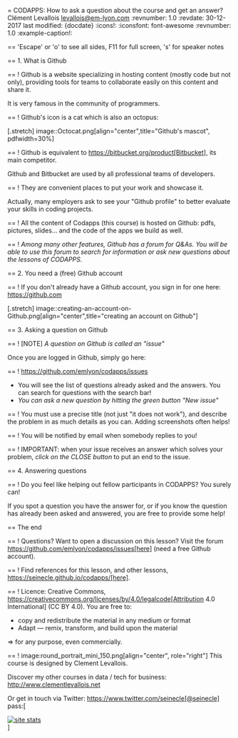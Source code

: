 = CODAPPS: How to ask a question about the course and get an answer?
Clément Levallois <levallois@em-lyon.com>
:revnumber: 1.0
:revdate: 30-12-2017
last modified: {docdate}
:icons!:
:iconsfont:   font-awesome
:revnumber: 1.0
:example-caption!:



==  'Escape' or 'o' to see all sides, F11 for full screen, 's' for speaker notes

==  1. What is Github

==  !
Github is a website specializing in hosting content (mostly code but not only), providing tools for teams to collaborate easily on this content and share it.

It is very famous in the community of programmers.

==  !
Github's icon is a cat which is also an octopus:

[.stretch]
image::Octocat.png[align="center",title="Github's mascot", pdfwidth=30%]


==  !
Github is equivalent to https://bitbucket.org/product[Bitbucket], its main competitor.

Github and Bitbucket are used by all professional teams of developers.

==  !
They are convenient places to put your work and showcase it.

Actually, many employers ask to see your "Github profile" to better evaluate your skills in coding projects.

==  !
All the content of Codapps (this course) is hosted on Github: pdfs, pictures, slides... and the code of the apps we build as well.

==  !
*Among many other features, Github has a forum for Q&As.
You will be able to use this forum to search for information or ask new questions about the lessons of CODAPPS.*

==  2. You need a (free) Github account

==  !
If you don't already have a Github account, you sign in for one here: https://github.com

[.stretch]
image::creating-an-account-on-Github.png[align="center",title="creating an account on Github"]


==  3. Asking a question on Github

==  !
[NOTE]
*A question on Github is called an "issue"*

Once you are logged in Github, simply go here:

==  !
https://github.com/emlyon/codapps/issues

- You will see the list of questions already asked and the answers. You can search for questions with the search bar!
- *You can ask a new question by hitting the green button "New issue"*

==  !
You must use a precise title (not just "it does not work"), and describe the problem in as much details as you can. Adding screenshots often helps!

==  !
You will be notified by email when somebody replies to you!

==  !
IMPORTANT: when your issue receives an answer which solves your problem, *click on the CLOSE button* to put an end to the issue.

==  4. Answering questions

==  !
Do you feel like helping out fellow participants in CODAPPS? You surely can!

If you spot a question you have the answer for, or if you know the question has already been asked and answered, you are free to provide some help!


==  The end

==  !
Questions? Want to open a discussion on this lesson? Visit the forum https://github.com/emlyon/codapps/issues[here] (need a free Github account).

==  !
Find references for this lesson, and other lessons, https://seinecle.github.io/codapps/[here].

==  !
Licence: Creative Commons, https://creativecommons.org/licenses/by/4.0/legalcode[Attribution 4.0 International] (CC BY 4.0).
You are free to:

- copy and redistribute the material in any medium or format
- Adapt — remix, transform, and build upon the material

=> for any purpose, even commercially.

==  !
image:round_portrait_mini_150.png[align="center", role="right"]
This course is designed by Clement Levallois.

Discover my other courses in data / tech for business: http://www.clementlevallois.net

Or get in touch via Twitter: https://www.twitter.com/seinecle[@seinecle]
pass:[    <!-- Start of StatCounter Code for Default Guide -->
    <script type="text/javascript">
        var sc_project = 11592657;
        var sc_invisible = 1;
        var sc_security = "11592657";
        var scJsHost = (("https:" == document.location.protocol) ?
            "https://secure." : "http://www.");
        document.write("<sc" + "ript type='text/javascript' src='" +
            scJsHost +
            "statcounter.com/counter/counter.js'></" + "script>");
    </script>
    <noscript><div class="statcounter"><a title="site stats"
    href="http://statcounter.com/" target="_blank"><img
    class="statcounter"
    src="//c.statcounter.com/11592657/0/11592657/1/" alt="site
    stats"></a></div></noscript>
    <!-- End of StatCounter Code for Default Guide -->]
